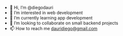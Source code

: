 - 👋 Hi, I’m @diegodauri
- 👀 I’m interested in web development
- 🌱 I’m currently learning app development
- 💞️ I’m looking to collaborate on small backend projects
- 📫 How to reach me dauridiego@gmail.com

<!---
diegodauri/diegodauri is a ✨ special ✨ repository because its `README.md` (this file) appears on your GitHub profile.
You can click the Preview link to take a look at your changes.
--->
